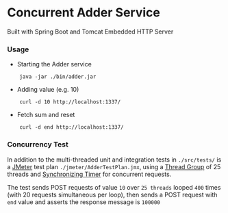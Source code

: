 # Concurrent Adder Service
Built with Spring Boot and Tomcat Embedded HTTP Server 

### Usage
* Starting the Adder service

```
    java -jar ./bin/adder.jar
```

* Adding value (e.g. 10)

```
    curl -d 10 http://localhost:1337/
```

* Fetch sum and reset

```
    curl -d end http://localhost:1337/
```

### Concurrency Test
In addition to the multi-threaded unit and integration tests in ``./src/tests/`` is a [JMeter](https://jmeter.apache.org/) test plan ``./jmeter/AdderTestPlan.jmx``, using a [Thread Group](https://jmeter.apache.org/usermanual/test_plan.html#thread_group) of 25 threads and  [Synchronizing Timer](http://jmeter.apache.org/usermanual/component_reference.html#Synchronizing_Timer) for concurrent requests. 

The test sends POST requests of value ``10`` over ``25 threads`` looped ``400`` times (with 20 requests simultaneous per loop), then sends a POST request with ``end`` value and asserts the response message is ``100000``